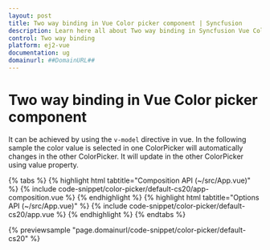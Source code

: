 ```yaml
---
layout: post
title: Two way binding in Vue Color picker component | Syncfusion
description: Learn here all about Two way binding in Syncfusion Vue Color picker component of Syncfusion Essential JS 2 and more.
control: Two way binding 
platform: ej2-vue
documentation: ug
domainurl: ##DomainURL##
---
```


# Two way binding in Vue Color picker component

It can be achieved by using the `v-model` directive in vue. In the following sample the color value is selected in one ColorPicker will automatically changes in the other ColorPicker. It will update in the other ColorPicker using value property.

{% tabs %}
{% highlight html tabtitle="Composition API (~/src/App.vue)" %}
{% include code-snippet/color-picker/default-cs20/app-composition.vue %}
{% endhighlight %}
{% highlight html tabtitle="Options API (~/src/App.vue)" %}
{% include code-snippet/color-picker/default-cs20/app.vue %}
{% endhighlight %}
{% endtabs %}
        
{% previewsample "page.domainurl/code-snippet/color-picker/default-cs20" %}